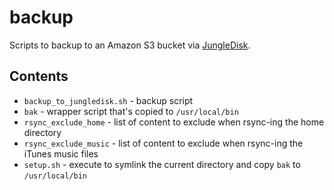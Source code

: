 backup
======

Scripts to backup to an Amazon S3 bucket via [JungleDisk](http://www.jungledisk.com/).

Contents
--------

* `backup_to_jungledisk.sh` - backup script
* `bak` - wrapper script that's copied to `/usr/local/bin`
* `rsync_exclude_home` - list of content to exclude when rsync-ing the home directory
* `rsync_exclude_music` - list of content to exclude when rsync-ing the iTunes music files
* `setup.sh` - execute to symlink the current directory and copy `bak` to `/usr/local/bin`